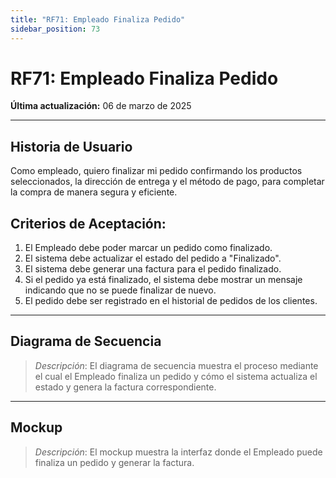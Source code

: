 ```yaml
---
title: "RF71: Empleado Finaliza Pedido"
sidebar_position: 73
---
```


# RF71: Empleado Finaliza Pedido

**Última actualización:** 06 de marzo de 2025

---

## Historia de Usuario

Como empleado, quiero finalizar mi pedido confirmando los productos seleccionados, la dirección de entrega y el método de pago, para completar la compra de manera segura y eficiente.

## **Criterios de Aceptación:**

1. El Empleado debe poder marcar un pedido como finalizado.
2. El sistema debe actualizar el estado del pedido a "Finalizado".
3. El sistema debe generar una factura para el pedido finalizado.
4. Si el pedido ya está finalizado, el sistema debe mostrar un mensaje indicando que no se puede finalizar de nuevo.
5. El pedido debe ser registrado en el historial de pedidos de los clientes.

---

## **Diagrama de Secuencia**

> _Descripción_: El diagrama de secuencia muestra el proceso mediante el cual el Empleado finaliza un pedido y cómo el sistema actualiza el estado y genera la factura correspondiente.

---

## **Mockup**

> _Descripción_: El mockup muestra la interfaz donde el Empleado puede finaliza un pedido y generar la factura.
